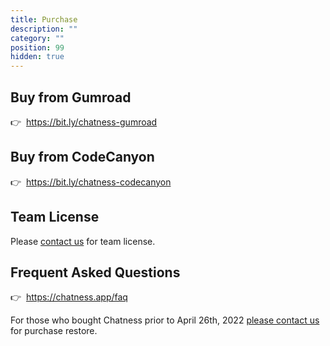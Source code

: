 ```yaml
---
title: Purchase
description: ""
category: ""
position: 99
hidden: true
---
```


## Buy from Gumroad

👉&nbsp; https://bit.ly/chatness-gumroad

## Buy from CodeCanyon

👉&nbsp; https://bit.ly/chatness-codecanyon

## Team License

Please [contact us](mailto:support@chatness.app) for team license.

## Frequent Asked Questions

👉&nbsp; https://chatness.app/faq

<alert>

For those who bought Chatness prior to April 26th, 2022 [please contact us](/support) for purchase restore.

</alert>
